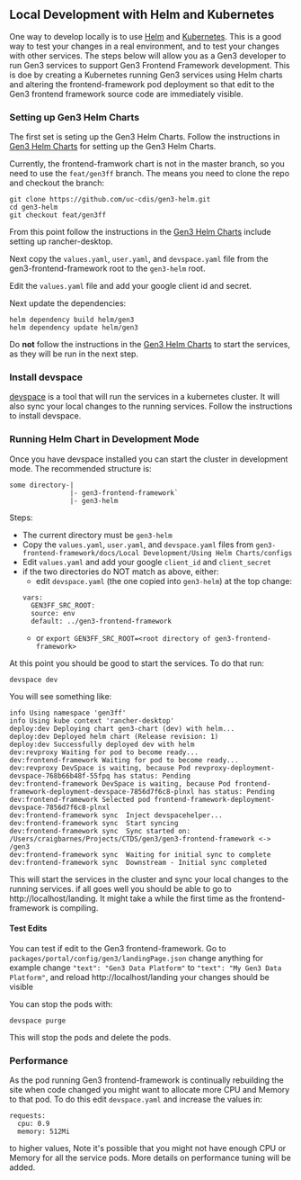 ## Local Development with Helm and Kubernetes

One way to develop locally is to use [Helm](https://helm.sh/) and [Kubernetes](https://kubernetes.io/).
This is a good way to test your changes in a real environment, and to test your changes with other services.
The steps below will allow you as a Gen3 developer to run Gen3 services to support
Gen3 Frontend Framework development. This is doe by creating a Kubernetes running
Gen3 services using Helm charts and altering the frontend-framework pod deployment so
that edit to the Gen3 frontend framework source code are immediately visible.

### Setting up Gen3 Helm Charts
The first set is seting up the Gen3 Helm Charts.
Follow the instructions in [Gen3 Helm Charts](https://github.com/uc-cdis/gen3-helm) for setting up the Gen3 Helm Charts.

Currently, the frontend-framwork chart is not in the master branch, so you need to use the `feat/gen3ff` branch.
The means you need to clone the repo and checkout the branch:
```
git clone https://github.com/uc-cdis/gen3-helm.git
cd gen3-helm
git checkout feat/gen3ff
```
From this point follow the instructions in the [Gen3 Helm Charts](https://github.com/uc-cdis/gen3-helm/blob/master/docs/gen3_developer_environments.md)
include setting up rancher-desktop.

Next copy the `values.yaml`, `user.yaml`, and `devspace.yaml` file from the gen3-frontend-framework root to the `gen3-helm` root.

Edit the `values.yaml` file and add your google client id and secret.

Next update the dependencies:
```
helm dependency build helm/gen3
helm dependency update helm/gen3
```
Do **not** follow the instructions in the [Gen3 Helm Charts](https://github.com/uc-cdis/gen3-helm/blob/master/docs/gen3_developer_environments.md)
to start the services, as they will be run in the next step.

### Install devspace
[devspace](https://devspace.sh/cli/docs/getting-started/installation) is a tool that will run the services in a kubernetes cluster.
It will also sync your local changes to the running services. Follow the instructions to install devspace.

### Running Helm Chart in Development Mode

Once you have devspace installed you can start the cluster in development
mode. The recommended structure is:
```
some directory-|
               |- gen3-frontend-framework`
               |- gen3-helm
```
Steps:

* The current directory must be `gen3-helm`
* Copy the `values.yaml`, `user.yaml`, and `devspace.yaml` files from `gen3-frontend-framework/docs/Local Development/Using Helm Charts/configs`
* Edit `values.yaml` and add your google `client_id` and `client_secret`
* if the two directories do NOT match as above, either:
  * edit `devspace.yaml` (the one copied into `gen3-helm`) at the top change:
  ```
  vars:
    GEN3FF_SRC_ROOT:
    source: env
    default: ../gen3-frontend-framework
    ```
  * or `export GEN3FF_SRC_ROOT=<root directory of gen3-frontend-framework>`

At this point you should be good to start the services. To do that run:
```
devspace dev
```

You will see something like:
```
info Using namespace 'gen3ff'
info Using kube context 'rancher-desktop'
deploy:dev Deploying chart gen3-chart (dev) with helm...
deploy:dev Deployed helm chart (Release revision: 1)
deploy:dev Successfully deployed dev with helm
dev:revproxy Waiting for pod to become ready...
dev:frontend-framework Waiting for pod to become ready...
dev:revproxy DevSpace is waiting, because Pod revproxy-deployment-devspace-768b66b48f-55fpq has status: Pending
dev:frontend-framework DevSpace is waiting, because Pod frontend-framework-deployment-devspace-7856d7f6c8-plnxl has status: Pending
dev:frontend-framework Selected pod frontend-framework-deployment-devspace-7856d7f6c8-plnxl
dev:frontend-framework sync  Inject devspacehelper...
dev:frontend-framework sync  Start syncing
dev:frontend-framework sync  Sync started on: /Users/craigbarnes/Projects/CTDS/gen3/gen3-frontend-framework <-> /gen3
dev:frontend-framework sync  Waiting for initial sync to complete
dev:frontend-framework sync  Downstream - Initial sync completed
```

This will start the services in the cluster and sync your local changes to the running services.
if all goes well you should be able to go to http://localhost/landing. It might take a
while the first time as the frontend-framework is compiling.

#### Test Edits
You can test if edit to the Gen3 frontend-framework.  Go to `packages/portal/config/gen3/landingPage.json` change anything
for example change `"text": "Gen3 Data Platform"` to `"text": "My Gen3 Data Platform"`,
and reload http://localhost/landing your changes should be visible


You can stop the pods with:
```
devspace purge
```
This will stop the pods and delete the pods.

### Performance
As the pod running Gen3 frontend-framework is continually rebuilding the
site when code changed you might want to allocate more CPU and Memory to that
pod. To do this edit `devspace.yaml` and increase the values in:
```
requests:
  cpu: 0.9
  memory: 512Mi
```
to higher values, Note it's possible that you might not have enough CPU or Memory for all the service pods.
More details on performance tuning will be added.
